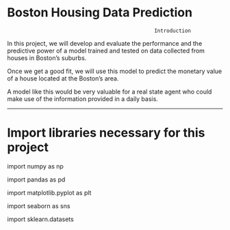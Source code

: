 # Boston Housing Data Prediction
 
                                                    Introduction
                                                                        
In this project, we will develop and evaluate the performance and the predictive power of a model trained and tested on data collected from houses in Boston’s suburbs.

Once we get a good fit, we will use this model to predict the monetary value of a house located at the Boston’s area.

A model like this would be very valuable for a real state agent who could make use of the information provided in a daily basis.
                                   
 
 
 ---------------------------------------------------------------------------------------------------------------------------------------------------------------
                                   
 #    Import libraries necessary for this project 
 
import numpy as np

import pandas as pd

import matplotlib.pyplot as plt

import seaborn as sns

import sklearn.datasets

